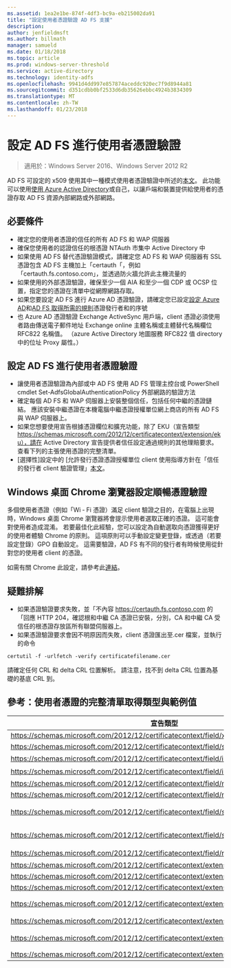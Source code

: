 ```yaml
---
ms.assetid: 1ea2e1be-874f-4df3-bc9a-eb215002da91
title: "設定使用者憑證驗證 AD FS 支援"
description: 
author: jenfieldmsft
ms.author: billmath
manager: samueld
ms.date: 01/18/2018
ms.topic: article
ms.prod: windows-server-threshold
ms.service: active-directory
ms.technology: identity-adfs
ms.openlocfilehash: 9941d4dd997e857874aceddc920ec7f9d8944a81
ms.sourcegitcommit: d351cdbb0bf2533d6db35626ebbc4924b3834309
ms.translationtype: MT
ms.contentlocale: zh-TW
ms.lasthandoff: 01/23/2018
---
```

# <a name="configuring-ad-fs-for-user-certificate-authentication"></a>設定 AD FS 進行使用者憑證驗證

>適用於：Windows Server 2016、Windows Server 2012 R2

AD FS 可設定的 x509 使用其中一種模式使用者憑證驗證中所述的[本文](ad-fs-support-for-alternate-hostname-binding-for-certificate-authentication.md)。 此功能可以使用[使用 Azure Active Directory](https://blogs.msdn.microsoft.com/samueld/2016/07/19/adfs-certauth-aad-o365/)或自己，以讓戶端和裝置提供給使用者的憑證存取 AD FS 資源內部網路或外部網路。

## <a name="prerequisites"></a>必要條件
- 確定您的使用者憑證的信任的所有 AD FS 和 WAP 伺服器
- 確保您使用者的認證信任的根憑證 NTAuth 市集中 Active Directory 中
- 如果使用 AD FS 替代憑證驗證模式，請確定您 AD FS 和 WAP 伺服器有 SSL 憑證包含 AD FS 主機加上「certauth「，例如「certauth.fs.contoso.com」，並透過防火牆允許此主機流量的
- 如果使用的外部憑證驗證，確保至少一個 AIA 和至少一個 CDP 或 OCSP 位置，指定您的憑證在清單中從網際網路存取。
- 如果您要設定 AD FS 進行 Azure AD 憑證驗證，請確定您已設定[設定 Azure AD](https://docs.microsoft.com/en-us/azure/active-directory/active-directory-certificate-based-authentication-get-started#step-2-configure-the-certificate-authorities)和[AD FS 取得所需的規則](https://docs.microsoft.com/en-us/azure/active-directory/active-directory-certificate-based-authentication-ios#requirements)憑證發行者和的序號
- 也 Azure AD 憑證驗證 Exchange ActiveSync 用戶端，client 憑證必須使用者路由傳送電子郵件地址 Exchange online 主體名稱或主體替代名稱欄位 RFC822 名稱值。 （azure Active Directory 地圖服務 RFC822 值 directory 中的位址 Proxy 屬性。）

## <a name="configure-ad-fs-for-user-certificate-authentication"></a>設定 AD FS 進行使用者憑證驗證  
- 讓使用者憑證驗證為內部或中 AD FS 使用 AD FS 管理主控台或 PowerShell cmdlet Set-AdfsGlobalAuthenticationPolicy 外部網路的驗證方法
- 確定每個 AD FS 和 WAP 伺服器上安裝整個信任，包括任何中繼的憑證鏈結。 應該安裝中繼憑證在本機電腦中繼憑證授權單位網上商店的所有 AD FS 與 WAP 伺服器上。
- 如果您想要使用宣告根據憑證欄位和擴充功能，除了 EKU（宣告類型 https://schemas.microsoft.com/2012/12/certificatecontext/extension/eku），請在 Active Directory 宣告提供者信任設定通過規則的其他理賠要求。  查看下列的主張使用憑證的完整清單。  
- [選擇性]設定中的 [允許發行憑證憑證授權單位 client 使用指導方針在「信任的發行者 client 驗證管理」[本文](https://technet.microsoft.com/en-us/library/dn786429(v=ws.11).aspx)。

## <a name="configure-seamless-certificate-authentication-for-chrome-browser-on-windows-desktops"></a>Windows 桌面 Chrome 瀏覽器設定順暢憑證驗證
多個使用者憑證（例如「Wi ‑ Fi 憑證）滿足 client 驗證之目的，在電腦上出現時，Windows 桌面 Chrome 瀏覽器將會提示使用者選取正確的憑證。 這可能會對使用者造成混淆。 若要最佳化此經驗，您可以設定為自動選取向憑證獲得更好的使用者體驗 Chrome 的原則。 這項原則可以手動設定變更登錄，或透過（若要設定登錄）GPO 自動設定。 這需要驗證，AD FS 有不同的發行者有時候使用從針對您的使用者 client 的憑證。 

如需有關 Chrome 此設定，請參考此[連結](http://www.chromium.org/administrators/policy-list-3#AutoSelectCertificateForUrls)。  


## <a name="troubleshooting"></a>疑難排解
- 如果憑證驗證要求失敗，並「不內容 https://certauth.fs.contoso.com 的「回應 HTTP 204，確認根和中繼 CA 憑證已安裝，分別，CA 和中繼 CA 受信任的根憑證存放區所有聯盟伺服器上。
- 如果憑證驗證要求會因不明原因而失敗，client 憑證匯出至.cer 檔案，並執行的命令 

`certutil -f -urlfetch -verify certificatefilename.cer`

請確定任何 CRL 和 delta CRL 位置解析。  請注意，找不到 delta CRL 位置為基礎的基底 CRL 到。

## <a name="reference-complete-list-of-user-certificate-claim-types-and-example-values"></a>參考：使用者憑證的完整清單取得類型與範例值

|宣告類型|範例值。
|-----|-----
|https://schemas.microsoft.com/2012/12/certificatecontext/field/x509version | 3
|https://schemas.microsoft.com/2012/12/certificatecontext/field/signaturealgorithm | sha256RSA
|https://schemas.microsoft.com/2012/12/certificatecontext/field/issuer | DATA-CN = entca，DC = 網域俠 = contoso 俠 = com
|https://schemas.microsoft.com/2012/12/certificatecontext/field/issuername | DATA-CN = entca，DC = 網域俠 = contoso 俠 = com
|https://schemas.microsoft.com/2012/12/certificatecontext/field/notbefore | 12/05/2016 20:50:18
|https://schemas.microsoft.com/2012/12/certificatecontext/field/notafter | 12/05/2017 20:50:18
|https://schemas.microsoft.com/2012/12/certificatecontext/field/subject | E =user@contoso.com，DATA-CN = 使用者 DATA-CN = DC 的使用者，= 網域俠 = contoso 俠 = com
|https://schemas.microsoft.com/2012/12/certificatecontext/field/subjectname | E =user@contoso.com，DATA-CN = 使用者 DATA-CN = DC 的使用者，= 網域俠 = contoso 俠 = com
|https://schemas.microsoft.com/2012/12/certificatecontext/field/rawdata | {Base64 編碼數位憑證資料}
|https://schemas.microsoft.com/2012/12/certificatecontext/extension/keyusage | DigitalSignature
|https://schemas.microsoft.com/2012/12/certificatecontext/extension/keyusage | KeyEncipherment
|https://schemas.microsoft.com/2012/12/certificatecontext/extension/subjectkeyidentifier | 9D11941EC06FACCCCB1B116B56AA97F3987D620A
|https://schemas.microsoft.com/2012/12/certificatecontext/extension/authoritykeyidentifier | 金鑰識別碼為 = d6 13 e3 6b bc e5 d8 15 52 0a fd 36 6a d5 0b 51 f3 0b 25 7f
|https://schemas.microsoft.com/2012/12/certificatecontext/extension/certificatetemplatename | 使用者
|https://schemas.microsoft.com/2012/12/certificatecontext/extension/san | 其他名稱：主體名稱 =user@contoso.com、RFC822 名稱 =user@contoso.com
|https://schemas.microsoft.com/2012/12/certificatecontext/extension/eku | 1.3.6.1.4.1.311.10.3.4


